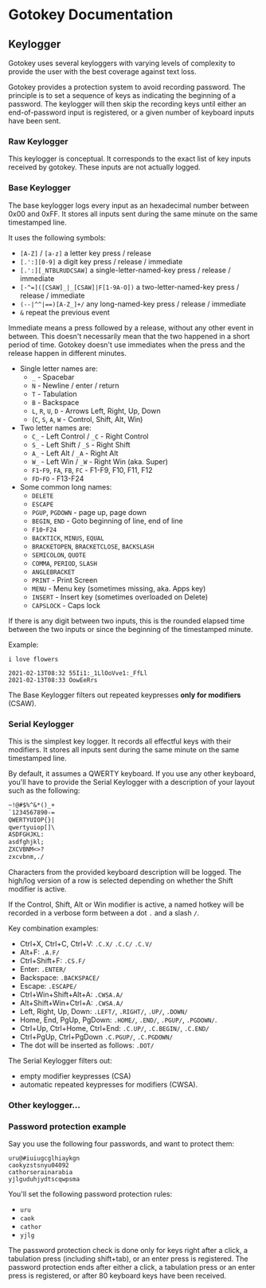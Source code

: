 # Gotokey Documentation

## Keylogger

Gotokey uses several keyloggers with varying levels of complexity to provide the user with the best coverage against text loss.

Gotokey provides a protection system to avoid recording password. The principle is to set a sequence of keys as indicating the beginning of a password. The keylogger will then skip the recording keys until either an end-of-password input is registered, or a given number of keyboard inputs have been sent.

### Raw Keylogger

This keylogger is conceptual. It corresponds to the exact list of key inputs received by gotokey. These inputs are not actually logged.

### Base Keylogger

The base keylogger logs every input as an hexadecimal number between 0x00 and 0xFF. It stores all inputs sent during the same minute on the same timestamped line.

It uses the following symbols:

- `[A-Z]` / `[a-z]` a letter key press / release
- `[.':][0-9]` a digit key press / release / immediate
- `[.':][_NTBLRUDCSAW]` a single-letter-named-key press / release / immediate
- `[-^=]([CSAW]_|_[CSAW]|F[1-9A-O])` a two-letter-named-key press / release / immediate
- `(--|^^|==)[A-Z_]+/` any long-named-key press / release / immediate
- `&` repeat the previous event

Immediate means a press followed by a release, without any other event in between. This doesn't necessarily mean that the two happened in a short period of time. Gotokey doesn't use immediates when the press and the release happen in different minutes.

- Single letter names are:
  - `_` - Spacebar
  - `N` - Newline / enter / return
  - `T` - Tabulation
  - `B` - Backspace
  - `L`, `R`, `U`, `D` - Arrows Left, Right, Up, Down
  - (`C`, `S`, `A`, `W` - Control, Shift, Alt, Win)
- Two letter names are:
  - `C_` - Left Control / `_C` - Right Control
  - `S_` - Left Shift / `_S` - Right Shift
  - `A_` - Left Alt / `_A` - Right Alt
  - `W_` - Left Win / `_W` - Right Win (aka. Super)
  - `F1`-`F9`, `FA`, `FB`, `FC` - F1-F9, F10, F11, F12
  - `FD`-`FO` - F13-F24
- Some common long names:
  - `DELETE`
  - `ESCAPE`
  - `PGUP`, `PGDOWN` - page up, page down
  - `BEGIN`, `END` - Goto beginning of line, end of line
  - `F10`-`F24`
  - `BACKTICK`, `MINUS`, `EQUAL`
  - `BRACKETOPEN`, `BRACKETCLOSE`, `BACKSLASH`
  - `SEMICOLON`, `QUOTE`
  - `COMMA`, `PERIOD`, `SLASH`
  - `ANGLEBRACKET`
  - `PRINT` - Print Screen
  - `MENU` - Menu key (sometimes missing, aka. Apps key)
  - `INSERT` - Insert key (sometimes overloaded on Delete)
  - `CAPSLOCK` - Caps lock

If there is any digit between two inputs, this is the rounded elapsed time between the two inputs or since the beginning of the timestamped minute.

Example:

`i love flowers`

```
2021-02-13T08:32 55Ii1:_1LlOoVve1:_FfLl
2021-02-13T08:33 OowEeRrs
```

The Base Keylogger filters out repeated keypresses **only for modifiers** (CSAW).

### Serial Keylogger

This is the simplest key logger. It records all effectful keys with their modifiers. It stores all inputs sent during the same minute on the same timestamped line.

By default, it assumes a QWERTY keyboard. If you use any other keyboard, you'll
have to provide the Serial Keylogger with a description of your layout such as
the following:

```txt
~!@#$%^&*()_+
`1234567890-=
QWERTYUIOP{}|
qwertyuiop[]\
ASDFGHJKL:
asdfghjkl;
ZXCVBNM<>?
zxcvbnm,./
```

Characters from the provided keyboard description will be logged. The high/log version of a row is selected depending on whether the Shift modifier is active.

If the Control, Shift, Alt or Win modifier is active, a named hotkey will be recorded in a verbose form between a dot `.` and a slash `/`.

Key combination examples:

- Ctrl+X, Ctrl+C, Ctrl+V: `.C.X/` `.C.C/` `.C.V/`
- Alt+F: `.A.F/`
- Ctrl+Shift+F: `.CS.F/`
- Enter: `.ENTER/`
- Backspace: `.BACKSPACE/`
- Escape: `.ESCAPE/`
- Ctrl+Win+Shift+Alt+A: `.CWSA.A/`
- Alt+Shift+Win+Ctrl+A: `.CWSA.A/`
- Left, Right, Up, Down: `.LEFT/`, `.RIGHT/`, `.UP/`, `.DOWN/`
- Home, End, PgUp, PgDown: `.HOME/`, `.END/`, `.PGUP/`, `.PGDOWN/`.
- Ctrl+Up, Ctrl+Home, Ctrl+End: `.C.UP/`, `.C.BEGIN/`, `.C.END/`
- Ctrl+PgUp, Ctrl+PgDown `.C.PGUP/`, `.C.PGDOWN/`
- The dot will be inserted as follows: `.DOT/`

The Serial Keylogger filters out:

- empty modifier keypresses (CSA)
- automatic repeated keypresses for modifiers (CWSA).

### Other keylogger...

### Password protection example

Say you use the following four passwords, and want to protect them:

```
uru@#iuiugcglhiaykgn
caokyzstsnyu04092
cathorserainarabia
yjlguduhjydtscqwpsma
```

You'll set the following password protection rules:

- `uru`
- `caok`
- `cathor`
- `yjlg`

The password protection check is done only for keys right after a click, a tabulation press (including shift+tab), or an enter press is registered. The password protection ends after either a click, a tabulation press or an enter press is registered, or after 80 keyboard keys have been received.
